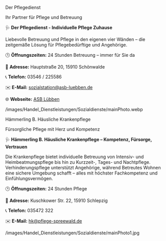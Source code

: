 
<!-- PFLEGE & BETREUUNG_SUBCATEGORY_START -->

<!-- DERPFLEGEDIENST_NAME_START -->
Der Pflegedienst
<!-- DERPFLEGEDIENST_NAME_END -->
<!-- DERPFLEGEDIENST_SLOGAN_START -->
Ihr Partner für Pflege und Betreuung
<!-- DERPFLEGEDIENST_SLOGAN_END -->
<!-- DERPFLEGEDIENST_TEXT_START -->
🩺 **Der Pflegedienst - Individuelle Pflege Zuhause**

Liebevolle Betreuung und Pflege in den eigenen vier Wänden – die zeitgemäße Lösung für Pflegebedürftige und Angehörige.

🕒 **Öffnungszeiten:** 
24 Stunden Betreuung – immer für Sie da

📌 **Adresse:**  Hauptstraße 20, 15910 Schönwalde

📞 **Telefon:** 03546 / 225586

✉️ **E-Mail:** sozialstation@asb-luebben.de

🌐 **Webseite:** [ASB Lübben](https://www.asb-luebben.de/Kontakt/Kontakt.html)
<!-- DERPFLEGEDIENST_TEXT_END -->
<!-- DERPFLEGEDIENST_PHOTO_START -->
/images/Handel_Dienstleistungen/Sozialdienste/mainPhoto.webp
<!-- DERPFLEGEDIENST_PHOTO_END -->

<!-- HAEMMERLINGBHAEUSLICHEKRANKENPFLEGE_NAME_START -->
Hämmerling B. Häusliche Krankenpflege
<!-- HAEMMERLINGBHAEUSLICHEKRANKENPFLEGE_NAME_END -->
<!-- HAEMMERLINGBHAEUSLICHEKRANKENPFLEGE_SLOGAN_START -->
Fürsorgliche Pflege mit Herz und Kompetenz
<!-- HAEMMERLINGBHAEUSLICHEKRANKENPFLEGE_SLOGAN_END -->
<!-- HAEMMERLINGBHAEUSLICHEKRANKENPFLEGE_TEXT_START -->
🩺 **Hämmerling B. Häusliche Krankenpflege – Kompetenz, Fürsorge, Vertrauen**

Die Krankenpflege bietet individuelle Betreuung von Intensiv- und Heimbeatmungspflege bis hin zu Kurzzeit-, Tages- und Nachtpflege. Verhinderungspflege unterstützt Angehörige, während Betreutes Wohnen eine sichere Umgebung schafft – alles mit höchster Fachkompetenz und Einfühlungsvermögen.

🕒 **Öffnungszeiten:** 
24 Stunden Pflege

📌 **Adresse:**  Kuschkower Str. 22, 15910 Schlepzig 

📞 **Telefon:** 035472 322

✉️ **E-Mail:** hk@pflege-spreewald.de

<!-- HAEMMERLINGBHAEUSLICHEKRANKENPFLEGE_TEXT_END -->
<!-- HAEMMERLINGBHAEUSLICHEKRANKENPFLEGE_PHOTO_START -->
/images/Handel_Dienstleistungen/Sozialdienste/mainPhoto1.jpg
<!-- HAEMMERLINGBHAEUSLICHEKRANKENPFLEGE_PHOTO_END -->

